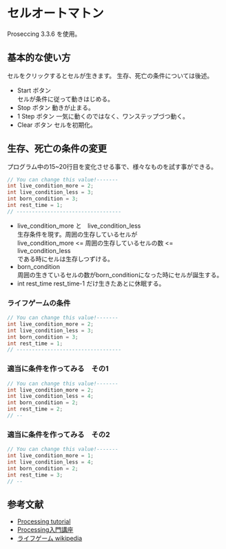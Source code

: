 # セルオートマトン
Proseccing 3.3.6 を使用。

## 基本的な使い方
セルをクリックするとセルが生きます。
生存、死亡の条件については後述。

- Start ボタン  
  セルが条件に従って動きはじめる。
- Stop ボタン
  動きが止まる。
- 1 Step ボタン
  一気に動くのではなく、ワンステップづつ動く。
- Clear ボタン
  セルを初期化。

## 生存、死亡の条件の変更
プログラム中の15~20行目を変化させる事で、様々なものを試す事ができる。  

```java:Cellular_Automaton.pde
// You can change this value!-------
int live_condition_more = 2;
int live_condition_less = 3;
int born_condition = 3;
int rest_time = 1;
// ----------------------------------
```

- live_condition_more と　live_condition_less  
生存条件を現す。周囲の生存しているセルが  
live_condition_more <= 周囲の生存しているセルの数 <= live_condition_less  
である時にセルは生存しつずける。
- born_condition  
周囲の生きているセルの数がborn_conditionになった時にセルが誕生する。
- int rest_time
rest_time-1 だけ生きたあとに休眠する。

### ライフゲームの条件
```java:Cellular_Automaton.pde
// You can change this value!-------
int live_condition_more = 2;
int live_condition_less = 3;
int born_condition = 3;
int rest_time = 1;
// ----------------------------------
```

### 適当に条件を作ってみる　その1
```java:Cellular_Automaton.pde
// You can change this value!-------
int live_condition_more = 2;
int live_condition_less = 4;
int born_condition = 2;
int rest_time = 2;
// --
```

### 適当に条件を作ってみる　その2
```java:Cellular_Automaton.pde
// You can change this value!-------
int live_condition_more = 1;
int live_condition_less = 4;
int born_condition = 2;
int rest_time = 3;
// --
```

## 参考文献
- [Processing tutorial](https://processing.org/tutorials/2darray/)
- [Processing入門講座](http://ap.kakoku.net/)
- [ライフゲーム wikipedia](https://ja.wikipedia.org/wiki/%E3%83%A9%E3%82%A4%E3%83%95%E3%82%B2%E3%83%BC%E3%83%A0)
